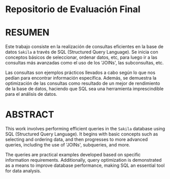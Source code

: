 # Repositorio de Evaluación Final

# RESUMEN
Este trabajo consiste en la realización de consultas eficientes en la base de datos `Sakila` a través de SQL (Structured Query Language). Se inicia con conceptos básicos de seleccionar, ordenar datos, etc, para luego ir a las consultas más avanzadas como el uso de los 'JOINs', las subconsultas, etc.

Las consultas son ejemplos prácticos llevados a cabo según lo que nos pedían para encontrar información específica. Además, se demuestra la optimización de las consultas como resultado de un mejor de rendimiento de la base de datos, haciendo que SQL sea una herramienta imprescindible para el análisis de datos. 

# ABSTRACT
This work involves performing efficient queries in the `Sakila` database using SQL (Structured Query Language). It begins with basic concepts such as selecting and ordering data, and then progresses to more advanced queries, including the use of 'JOINs', subqueries, and more.

The queries are practical examples developed based on specific information requirements. Additionally, query optimization is demonstrated as a means to improve database performance, making SQL an essential tool for data analysis.
